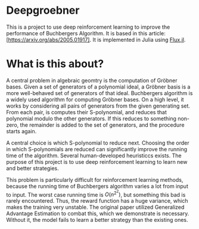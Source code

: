 # Deepgroebner

<!--- [![Stable](https://img.shields.io/badge/docs-stable-blue.svg)](https://0708andreas.github.io/Deepgroebner.jl/stable)
[![Dev](https://img.shields.io/badge/docs-dev-blue.svg)](https://0708andreas.github.io/Deepgroebner.jl/dev)
[![Build Status](https://github.com/0708andreas/Deepgroebner.jl/workflows/CI/badge.svg)](https://github.com/0708andreas/Deepgroebner.jl/actions) --->

This is a project to use deep reinforcement learning to improve the performance of Buchbergers Algorithm. It is based in this article: [https://arxiv.org/abs/2005.01917]. It is implemented in Julia using [Flux.jl](https://arxiv.org/abs/1811.01457).

# What is this about?
A central problem in algebraic geomtry is the computation of Gröbner bases. Given a set of generators of a polynomial ideal, a Gröbner basis is a more well-behaved set of generators of that ideal. Buchbergers algorithm is a widely used algorithm for computing Gröbner bases. On a high level, it works by considering all pairs of generators from the given generating set. From each pair, is computes their S-polynomial, and reduces that polynomial modulo the other generators. If this reduces to something non-zero, the remainder is added to the set of generators, and the procedure starts again.

A central choice is which S-polynomial to reduce next. Choosing the order in which S-polynomials are reduced can significantly improve the running time of the algorithm. Several human-developed heuristiccs exists. The purpose of this project is to use deep reinforcement learning to learn new and better strategies.

This problem is particularly difficult for reinforcement learning methods, because the running time of Buchbergers algorithm varies a lot from input to input. The worst case running time is $O(n^{2^2})$, but something this bad is rarely encountered. Thus, the reward function has a huge variance, which makes the training very unstable. The original paper utilized Generalized Advantage Estimation to combat this, which we demonstrate is necessary. Without it, the model fails to learn a better strategy than the existing ones.
